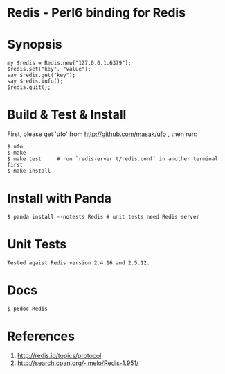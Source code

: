 # Redis - Perl6 binding for Redis

Synopsis
========

    my $redis = Redis.new("127.0.0.1:6379");
    $redis.set("key", "value");
    say $redis.get("key");
    say $redis.info();
    $redis.quit();

Build & Test & Install
======================
    
First, please get 'ufo' from <http://github.com/masak/ufo> , then run:

    $ ufo
    $ make
    $ make test     # run `redis-erver t/redis.conf` in another terminal first
    $ make install

Install with Panda
==================

    $ panda install --notests Redis # unit tests need Redis server

Unit Tests
==========

    Tested agaist Redis version 2.4.16 and 2.5.12.

Docs
====

    $ p6doc Redis

References
==========

1. http://redis.io/topics/protocol
2. http://search.cpan.org/~melo/Redis-1.951/
